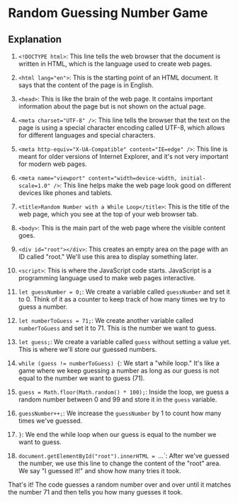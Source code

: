 # Random Guessing Number Game

## Explanation

1. `<!DOCTYPE html>`: This line tells the web browser that the document is written in HTML, which is the language used to create web pages.

2. `<html lang="en">`: This is the starting point of an HTML document. It says that the content of the page is in English.

3. `<head>`: This is like the brain of the web page. It contains important information about the page but is not shown on the actual page.

4. `<meta charset="UTF-8" />`: This line tells the browser that the text on the page is using a special character encoding called UTF-8, which allows for different languages and special characters.

5. `<meta http-equiv="X-UA-Compatible" content="IE=edge" />`: This line is meant for older versions of Internet Explorer, and it's not very important for modern web pages.

6. `<meta name="viewport" content="width=device-width, initial-scale=1.0" />`: This line helps make the web page look good on different devices like phones and tablets.

7. `<title>Random Number with a While Loop</title>`: This is the title of the web page, which you see at the top of your web browser tab.

8. `<body>`: This is the main part of the web page where the visible content goes.

9. `<div id="root"></div>`: This creates an empty area on the page with an ID called "root." We'll use this area to display something later.

10. `<script>`: This is where the JavaScript code starts. JavaScript is a programming language used to make web pages interactive.

11. `let guessNumber = 0;`: We create a variable called `guessNumber` and set it to 0. Think of it as a counter to keep track of how many times we try to guess a number.

12. `let numberToGuess = 71;`: We create another variable called `numberToGuess` and set it to 71. This is the number we want to guess.

13. `let guess;`: We create a variable called `guess` without setting a value yet. This is where we'll store our guessed numbers.

14. `while (guess != numberToGuess) {`: We start a "while loop." It's like a game where we keep guessing a number as long as our guess is not equal to the number we want to guess (71).

15. `guess = Math.floor(Math.random() * 100);`: Inside the loop, we guess a random number between 0 and 99 and store it in the `guess` variable.

16. `guessNumber++;`: We increase the `guessNumber` by 1 to count how many times we've guessed.

17. `}`: We end the while loop when our guess is equal to the number we want to guess.

18. `document.getElementById("root").innerHTML = `...`: After we've guessed the number, we use this line to change the content of the "root" area. We say "I guessed it!" and show how many tries it took.

That's it! The code guesses a random number over and over until it matches the number 71 and then tells you how many guesses it took.
